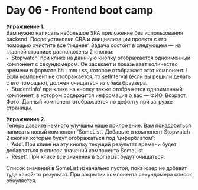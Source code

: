 #  Day 06 - Frontend boot camp


**Упражнение 1.** \
Вам нужно написать небольшое SPA приложение без использования backend. После установки CRA и инициализации проекта с его помощью очистите все ‘лишнее’. Задача состоит в следующем — на главной странице расположены 2 кнопки: \
 `-`  ‘Stopwatch’ при клике на даннную кнопку отображается одноименный компонент с секундомером. Он засекает и показывает количество времени в формате hh : mm : ss, которое отображает этот компонент. !Если компонент не отображается, то setInterval (если вы решили делать с его помощью), должен очищаться из стека браузера. \
 `-`  ’StudentInfo’ при клике на кнопку также отображется одноименный компонент, в котором содержится информация о вас — ФИО, Возраст, Фото. Данный компонент отображается по дефолту при загрузке страницы.
  
  **Упражнение 2.** \
Теперь давайте немного улучшим наше приложение. Вам понадобиться написать новый компонент ’SomeList’. Добавьте в компонент Stopwatch 2 кнопки которые будут отображаться под ‘циферблатом': \
 `-` ‘Add’. При клике на эту кнопку текущий результат времени будет добавляться в список значений компонента SomeList. \
 `-` ‘Reset’. При клике все значения в SomeList будут очищаться.

Список значений в SomeList изначально пустой, пока юзер не добавит туда какой-то результат. При закрытии компонента секундомера список обнуляется.



